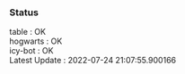 ### Status


table : OK  
hogwarts : OK  
icy-bot : OK  
Latest Update : 2022-07-24 21:07:55.900166
